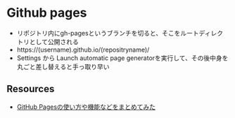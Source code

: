 # Github pages
- リポジトリ内にgh-pagesというブランチを切ると、そこをルートディレクトリとして公開される
- https://(username).github.io/(repositryname)/
- Settings から Launch automatic page generatorを実行して、その後中身を丸ごと差し替えると手っ取り早い

## Resources
- [GitHub Pagesの使い方や機能などをまとめてみた](http://mae.chab.in/archives/2799)
